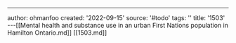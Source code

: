 ---
author: ohmanfoo
created: '2022-09-15'
source: '#todo'
tags: ''
title: '1503'
---[[Mental health and substance use in an urban First Nations population in Hamilton Ontario.md]]
[[1503.md]]
